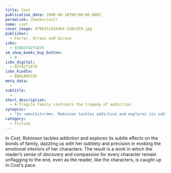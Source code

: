 ```yaml
---
title: Cost
publication_date: 2008-06-10T00:00:00.000Z
permalink: /books/cost/
name: cost
cover_image: 9780312428464-220x329.jpg
publisher:
  - Farrar, Straus and Giroux
isbn:
  - 9780374271879
sm_show_books_buy_button:
  - 0
isbn_digital:
  - 0374271879
isbn_kindle:
  - B001ANYCGY
meta_data:
  -
subtitle:
  -
short_description:
  - A fragile family confronts the tragedy of addiction.
synopsis:
  - "In <em>Cost</em>, Robinson tackles addiction and explores its subtle effects on the bonds of family, dazzling us with her subtlety and precision in evoking the emotional interiors of her characters. The result is a work in which the reader's sense of discovery and compassion for every character remain unflagging to the end, even as the reader, like the characters, is caught up in <em>Cost</em>'s pace."
category:
  - Fiction
---
```

In *Cost*, Robinson tackles addiction and explores its subtle effects on the bonds of family, dazzling us with her subtlety and precision in evoking the emotional interiors of her characters. The result is a work in which the reader&#8217;s sense of discovery and compassion for every character remain unflagging to the end, even as the reader, like the characters, is caught up in *Cost*&#8216;s pace.

